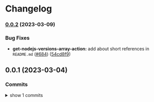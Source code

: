 # Changelog


### [0.0.2](https://www.github.com/sounisi5011/npm-packages/compare/get-nodejs-versions-array-action-v0.0.1...get-nodejs-versions-array-action-v0.0.2) (2023-03-09)


### Bug Fixes

* **get-nodejs-versions-array-action:** add about short references in `README.md` ([#684](https://www.github.com/sounisi5011/npm-packages/issues/684)) ([54cd8f9](https://www.github.com/sounisi5011/npm-packages/commit/54cd8f941bb0286909f1efc982f6de5832f73469))

## 0.0.1 (2023-03-04)

### Commits

<details><summary>show 1 commits</summary>

* [`a40259b4`](https://github.com/sounisi5011/npm-packages/commit/a40259b495370afe961318ba500f3b6cdb79746d) ci(github actions): auto-detect the version of Node.js used in unit tests ([#675](https://github.com/sounisi5011/npm-packages/issues/675))

</details>
